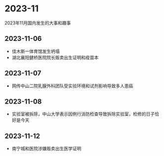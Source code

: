 # 2023-11
2023年11月国内发生的大事和趣事
## 2023-11-06
* 佳木斯一体育馆发生坍塌
* 湖北襄阳健桥医院院长贩卖出生证明和疫苗本
## 2023-11-07
* 网传中山二院乳腺外科团队受实验环境和试剂影响导致多人患癌
## 2023-11-08
* 实验室被拆除，中山大学表示因例行消防检查导致拆除实验室，检修的日子恰好是今天
## 2023-11-12
* 南宁城和医院涉嫌贩卖出生医学证明